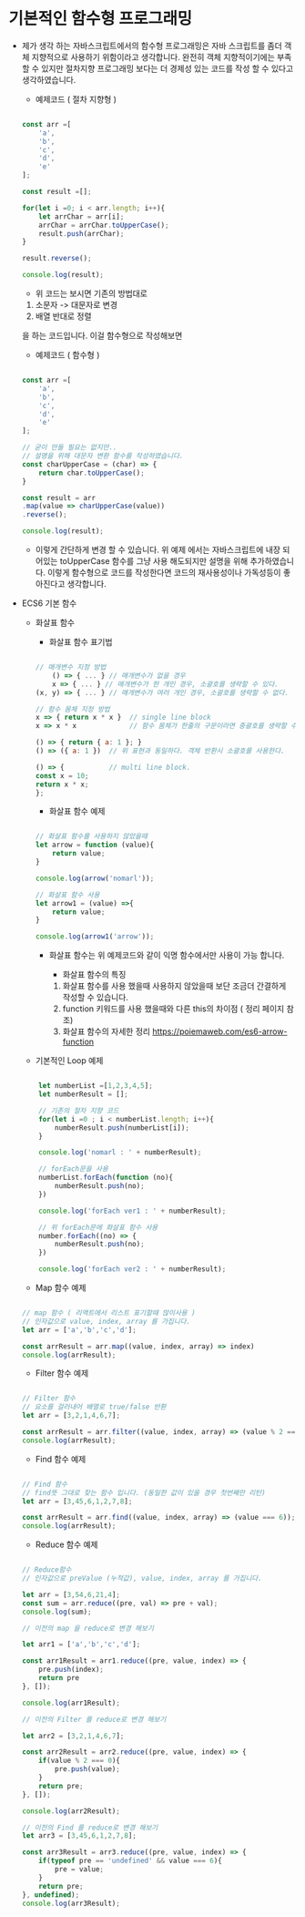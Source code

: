# 기본적인 함수형 프로그래밍

- 제가 생각 하는 자바스크립트에서의 함수형 프로그래밍은
자바 스크립트를 좀더 객체 지향적으로 사용하기 위함이라고 생각합니다.
완전히 객체 지향적이기에는 부족할 수 있지만 절차지향 프로그래밍 보다는
더 경제성 있는 코드를 작성 할 수 있다고 생각하였습니다.

    - 예제코드 ( 절차 지향형 )

    ```javascript

    const arr =[
        'a',
        'b',
        'c',
        'd',
        'e'
    ];

    const result =[];

    for(let i =0; i < arr.length; i++){
        let arrChar = arr[i];
        arrChar = arrChar.toUpperCase();
        result.push(arrChar);
    }

    result.reverse();

    console.log(result);

    ```
    - 위 코드는 보시면 기존의 방법대로 

    1. 소문자 -> 대문자로 변경
    2. 배열 반대로 정렬

    을 하는 코드입니다.
    이걸 함수형으로 작성해보면

    - 예제코드 ( 함수형 )

    ```javascript

    const arr =[
        'a',
        'b',
        'c',
        'd',
        'e'
    ];

    // 굳이 만들 필요는 없지만.. 
    // 설명을 위해 대문자 변환 함수를 작성하였습니다.
    const charUpperCase = (char) => {
        return char.toUpperCase();
    }

    const result = arr
    .map(value => charUpperCase(value))
    .reverse();

    console.log(result);

    ```

    - 이렇게 간단하게 변경 할 수 있습니다.
    위 예제 에서는 자바스크립트에 내장 되어있는 toUpperCase 함수를 그냥 사용 해도되지만 설명을 위해 추가하였습니다.
    이렇게 함수형으로 코드를 작성한다면 코드의 재사용성이나 가독성등이 좋아진다고 생각합니다.
    

- ECS6 기본 함수

    - 화살표 함수 

        - 화살표 함수 표기법

        ```javascript

        // 매개변수 지정 방법
            () => { ... } // 매개변수가 없을 경우
            x => { ... } // 매개변수가 한 개인 경우, 소괄호를 생략할 수 있다.
        (x, y) => { ... } // 매개변수가 여러 개인 경우, 소괄호를 생략할 수 없다.

        // 함수 몸체 지정 방법
        x => { return x * x }  // single line block
        x => x * x             // 함수 몸체가 한줄의 구문이라면 중괄호를 생략할 수 있으며 암묵적으로 return된다. 위 표현과 동일하다.

        () => { return { a: 1 }; }
        () => ({ a: 1 })  // 위 표현과 동일하다. 객체 반환시 소괄호를 사용한다.

        () => {           // multi line block.
        const x = 10;
        return x * x;
        };

        ```

        - 화살표 함수 예제

        ```javascript

        // 화살표 함수를 사용하지 않았을때
        let arrow = function (value){
            return value;
        }

        console.log(arrow('nomarl'));

        // 화살표 함수 사용
        let arrow1 = (value) =>{
            return value;
        }

        console.log(arrow1('arrow'));

        ```

        - 화살표 함수는 위 예제코드와 같이 익명 함수에서만 사용이 가능 합니다.
            
            - 화살표 함수의 특징

            1. 화살표 함수를 사용 했을때 사용하지 않았을때 보단 조금더 간결하게 작성할 수 있습니다.
            2. function 키워드를 사용 했을때와 다른 this의 차이점 ( 정리 페이지 참조)
            3. 화살표 함수의 자세한 정리 https://poiemaweb.com/es6-arrow-function

    - 기본적인 Loop 예제

    ```javascript

        let numberList =[1,2,3,4,5];
        let numberResult = [];

        // 기존의 절차 지향 코드
        for(let i =0 ; i < numberList.length; i++){
            numberResult.push(numberList[i]);
        }

        console.log('nomarl : ' + numberResult);

        // forEach문을 사용
        numberList.forEach(function (no){
            numberResult.push(no);
        })

        console.log('forEach ver1 : ' + numberResult);

        // 위 forEach문에 화살표 함수 사용
        number.forEach((no) => {
            numberResult.push(no);
        })

        console.log('forEach ver2 : ' + numberResult);

    ```

    - Map 함수 예제

    ```javascript

    // map 함수 ( 리액트에서 리스트 표기할때 많이사용 )
    // 인자값으로 value, index, array 를 가집니다.
    let arr = ['a','b','c','d'];

    const arrResult = arr.map((value, index, array) => index)
    console.log(arrResult);

    ```

    - Filter 함수 예제

    ```javascript

    // Filter 함수
    // 요소를 걸러내어 배열로 true/false 반환
    let arr = [3,2,1,4,6,7];

    const arrResult = arr.filter((value, index, array) => (value % 2 === 0));
    console.log(arrResult);

    ```

    - Find 함수 예제

    ```javascript

    // Find 함수
    // find뜻 그대로 찾는 함수 입니다. (동일한 값이 있을 경우 첫번째만 리턴)
    let arr = [3,45,6,1,2,7,8];

    const arrResult = arr.find((value, index, array) => (value === 6));
    console.log(arrResult);


    ```

    - Reduce 함수 예제

    ```javascript

    // Reduce함수
    // 인자값으로 preValue (누적값), value, index, array 를 가집니다.

    let arr = [3,54,6,21,4];
    const sum = arr.reduce((pre, val) => pre + val);
    console.log(sum);

    // 이전의 map 을 reduce로 변경 해보기

    let arr1 = ['a','b','c','d'];

    const arr1Result = arr1.reduce((pre, value, index) => {
        pre.push(index);
        return pre
    }, []);

    console.log(arr1Result);

    // 이전의 Filter 를 reduce로 변경 해보기

    let arr2 = [3,2,1,4,6,7];

    const arr2Result = arr2.reduce((pre, value, index) => {
        if(value % 2 === 0){
            pre.push(value);
        }
        return pre;
    }, []);

    console.log(arr2Result);

    // 이전의 Find 를 reduce로 변경 해보기
    let arr3 = [3,45,6,1,2,7,8];

    const arr3Result = arr3.reduce((pre, value, index) => {
        if(typeof pre == 'undefined' && value === 6){
            pre = value;
        }
        return pre;
    }, undefined);
    console.log(arr3Result);

    ```
